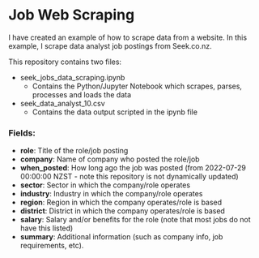 # Job Web Scraping
 I have created an example of how to scrape data from a website. In this example, I scrape data analyst job postings from Seek.co.nz.

This repository contains two files:
* seek_jobs_data_scraping.ipynb
  - Contains the Python/Jupyter Notebook which scrapes, parses, processes and loads the data
* seek_data_analyst_10.csv
  - Contains the data output scripted in the ipynb file

### Fields:
* **role**: Title of the role/job posting
* **company**: Name of company who posted the role/job
* **when_posted**: How long ago the job was posted (from 2022-07-29 00:00:00 NZST - note this repository is not dynamically updated)
* **sector**: Sector in which the company/role operates
* **industry**: Industry in which the company/role operates
* **region**: Region in which the company operates/role is based
* **district**: District in which the company operates/role is based
* **salary**: Salary and/or benefits for the role (note that most jobs do not have this listed)
* **summary**: Additional information (such as company info, job requirements, etc).
